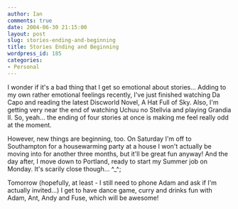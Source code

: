 ```yaml
---
author: Ian
comments: true
date: 2004-06-30 21:15:00
layout: post
slug: stories-ending-and-beginning
title: Stories Ending and Beginning
wordpress_id: 185
categories:
- Personal
---
```


I wonder if it's a bad thing that I get so emotional about stories...  Adding to my own rather emotional feelings recently, I've just finished watching Da Capo and reading the latest Discworld Novel, A Hat Full of Sky.  Also, I'm getting very near the end of watching Uchuu no Stellvia and playing Grandia II.  So, yeah...  the ending of four stories at once is making me feel really odd at the moment.  

However, new things are beginning, too.  On Saturday I'm off to Southampton for a housewarming party at a house I won't actually be moving into for another three months, but it'll be great fun anyway!  And the day after, I move down to Portland, ready to start my Summer job on Monday.  It's scarily close though... ^_^;  

Tomorrow (hopefully, at least - I still need to phone Adam and ask if I'm actually invited...) I get to have dance game, curry and drinks fun with Adam, Ant, Andy and Fuse, which will be awesome!
